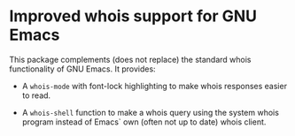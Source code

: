 # Improved whois support for GNU Emacs

This package complements (does not replace) the standard whois
functionality of GNU Emacs. It provides:

* A `whois-mode` with font-lock highlighting to make whois responses
  easier to read.

* A `whois-shell` function to make a whois query using the system
  whois program instead of Emacs` own (often not up to date) whois
  client.
